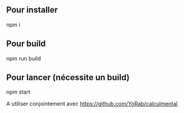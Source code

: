 ## Pour installer

npm i

## Pour build

npm run build

## Pour lancer (nécessite un build)

npm start

A utiliser conjointement avec https://github.com/YoRab/calculmental